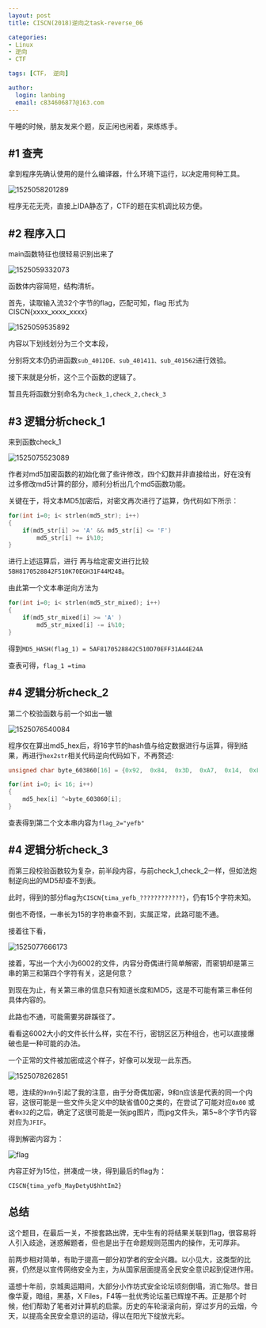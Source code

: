 ```yaml
---
layout: post
title: CISCN(2018)逆向之task-reverse_06

categories:
- Linux
- 逆向
- CTF

tags: [CTF， 逆向]

author:
  login: lanbing
  email: c834606877@163.com
---
```






午睡的时候，朋友发来个题，反正闲也闲着，来练练手。



##  #1 查壳

拿到程序先确认使用的是什么编译器，什么环境下运行，以决定用何种工具。

![1525058201289](/post_res/2018-04-09-task-reverse_06.assets/1525058201289.png)

程序无花无壳，直接上IDA静态了，CTF的题在实机调比较方便。

<!--more-->

## #2 程序入口 

main函数特征也很轻易识别出来了

![1525059332073](/post_res/2018-04-09-task-reverse_06.assets/1525059332073.png)



函数体内容简短，结构清析。

首先，读取输入流32个字节的flag，匹配可知，flag 形式为CISCN{xxxx_xxxx_xxxx}

![1525059535892](/post_res/2018-04-09-task-reverse_06.assets/1525059535892.png)

内容以下划线划分为三个文本段，

分别将文本仍扔进函数`sub_4012DE、sub_401411、sub_401562`进行效验。

接下来就是分析，这个三个函数的逻辑了。

暂且先将函数分别命名为`check_1,check_2,check_3`



## #3 逻辑分析check_1

来到函数check_1

![1525075523089](/post_res/2018-04-09-task-reverse_06.assets/1525075523089.png)

作者对md5加密函数的初始化做了些许修改，四个幻数并非直接给出，好在没有过多修改md5计算的部分，顺利分析出几个md5函数功能。

关键在于，将文本MD5加密后，对密文再次进行了运算，伪代码如下所示：

```c
for(int i=0; i< strlen(md5_str); i++)
{
    if(md5_str[i] >= 'A' && md5_str[i] <= 'F')
        md5_str[i] += i%10;
}
```

进行上述运算后，进行 再与给定密文进行比较`5BH8170528842F510K70EGH31F44M24B`。

由此第一个文本串逆向方法为

```c
for(int i=0; i< strlen(md5_str_mixed); i++)
{
    if(md5_str_mixed[i] >= 'A' )
        md5_str_mixed[i] -= i%10;
}

```

得到`MD5_HASH(flag_1) = 5AF8170528842C510D70EFF31A44E24A`

查表可得，`flag_1 =tima `



## #4 逻辑分析check_2

第二个校验函数与前一个如出一辙

![1525076540084](/post_res/2018-04-09-task-reverse_06.assets/1525076540084.png)

程序仅在算出md5_hex后，将16字节的hash值与给定数据进行与运算，得到结果，再进行`hex2str`相关代码逆向代码如下，不再赘述:

```c
unsigned char byte_603860[16] = {0x92,  0x84,  0x3D,  0xA7,  0x14,  0xF2,  0xFB,  0x4B,  0xEE,  0x8A,  0xC2,  0xC3,  0x76,  0x68,  0x13,  0x1E};

for(int i=0; i< 16; i++)
{
    md5_hex[i] ^=byte_603860[i];
}
```

查表得到第二个文本串内容为`flag_2="yefb"`



## #4 逻辑分析check_3

而第三段校验函数较为复杂，前半段内容，与前check_1,check_2一样，但如法炮制逆向出的MD5却查不到表。

此时，得到的部分flag为`CISCN{tima_yefb_????????????}`，仍有15个字符未知。

倒也不奇怪，一串长为15的字符串查不到，实属正常，此路可能不通。

接着往下看，

![1525077666173](/post_res/2018-04-09-task-reverse_06.assets/1525077666173.png)

接着，写出一个大小为6002的文件，内容分奇偶进行简单解密，而密钥却是第三串的第三和第四个字符有关，这是何意？

到现在为止，有关第三串的信息只有知道长度和MD5，这是不可能有第三串任何具体内容的。

此路也不通，可能需要另辟蹊径了。

看看这6002大小的文件长什么样，实在不行，密钥区区万种组合，也可以直接爆破也是一种可能的办法。

一个正常的文件被加密成这个样子，好像可以发现一此东西。

![1525078262851](/post_res/2018-04-09-task-reverse_06.assets/1525078262851.png)

嗯，连续的`9n9n`引起了我的注意，由于分奇偶加密，9和n应该是代表的同一个内容，这很可能是一些文件头定义中的缺省值00之类的，在尝试了可能对应`0x00` 或者`0x32`的之后，确定了这很可能是一张jpg图片，而jpg文件头，第5~8个字节内容对应为`JFIF`。

得到解密内容为：

![flag](/post_res/2018-04-09-task-reverse_06.assets/ciscn-2018-flag.jpg)

内容正好为15位，拼凑成一块，得到最后的flag为：

`CISCN{tima_yefb_MayDetyU$hhtIm2}`

## 总结

这个题目，在最后一关，不按套路出牌，无中生有的将结果关联到flag，很容易将人引入歧途，迷惑解题者，但也是出于在命题规则范围内的操作，无可厚非。

前两步相对简单，有助于提高一部分初学者的安全兴趣。以小见大，这类型的比赛，仍然是以宣传网络安全为主，为从国家层面提高全民安全意识起到促进作用。

遥想十年前，京城奥运期间，大部分小作坊式安全论坛顷刻倒塌，消亡殆尽。昔日像华夏，暗组，黑基，X Files，F4等一批优秀论坛虽已辉煌不再。正是那个时候，他们帮助了笔者对计算机的启蒙。历史的车轮滚滚向前，穿过岁月的云烟，今天，以提高全民安全意识的运动，得以在阳光下绽放光彩。



